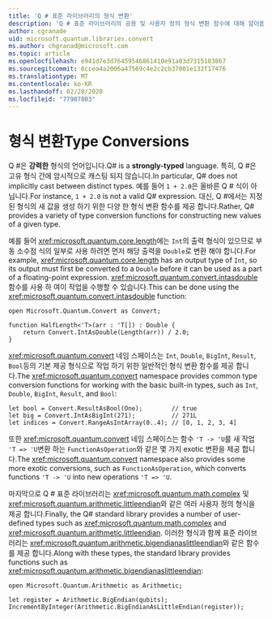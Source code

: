 ```yaml
---
title: 'Q # 표준 라이브러리의 형식 변환'
description: 'Q # 표준 라이브러리의 공용 및 사용자 정의 형식 변환 함수에 대해 알아봅니다.'
author: cgranade
uid: microsoft.quantum.libraries.convert
ms.author: chgranad@microsoft.com
ms.topic: article
ms.openlocfilehash: e941d7e3d76459546861410e91a03d7315183867
ms.sourcegitcommit: 6ccea4a2006a47569c4e2c2cb37001e132f17476
ms.translationtype: MT
ms.contentlocale: ko-KR
ms.lasthandoff: 02/28/2020
ms.locfileid: "77907803"
---
```

# <a name="type-conversions"></a><span data-ttu-id="2a6b2-103">형식 변환</span><span class="sxs-lookup"><span data-stu-id="2a6b2-103">Type Conversions</span></span> #

<span data-ttu-id="2a6b2-104">Q #은 **강력한** 형식의 언어입니다.</span><span class="sxs-lookup"><span data-stu-id="2a6b2-104">Q# is a **strongly-typed** language.</span></span>
<span data-ttu-id="2a6b2-105">특히, Q #은 고유 형식 간에 암시적으로 캐스팅 되지 않습니다.</span><span class="sxs-lookup"><span data-stu-id="2a6b2-105">In particular, Q# does not implicitly cast between distinct types.</span></span> <span data-ttu-id="2a6b2-106">예를 들어 `1 + 2.0`은 올바른 Q # 식이 아닙니다.</span><span class="sxs-lookup"><span data-stu-id="2a6b2-106">For instance, `1 + 2.0` is not a valid Q# expression.</span></span>
<span data-ttu-id="2a6b2-107">대신, Q #에서는 지정 된 형식의 새 값을 생성 하기 위한 다양 한 형식 변환 함수를 제공 합니다.</span><span class="sxs-lookup"><span data-stu-id="2a6b2-107">Rather, Q# provides a variety of type conversion functions for constructing new values of a given type.</span></span>

<span data-ttu-id="2a6b2-108">예를 들어 <xref:microsoft.quantum.core.length>에는 `Int`의 출력 형식이 있으므로 부동 소수점 식의 일부로 사용 하려면 먼저 해당 출력을 `Double`로 변환 해야 합니다.</span><span class="sxs-lookup"><span data-stu-id="2a6b2-108">For example, <xref:microsoft.quantum.core.length> has an output type of `Int`, so its output must first be converted to a `Double` before it can be used as a part of a floating-point expression.</span></span>
<span data-ttu-id="2a6b2-109"><xref:microsoft.quantum.convert.intasdouble> 함수를 사용 하 여이 작업을 수행할 수 있습니다.</span><span class="sxs-lookup"><span data-stu-id="2a6b2-109">This can be done using the <xref:microsoft.quantum.convert.intasdouble> function:</span></span>

```qsharp
open Microsoft.Quantum.Convert as Convert;

function HalfLength<'T>(arr : 'T[]) : Double {
    return Convert.IntAsDouble(Length(arr)) / 2.0;
}
```

<span data-ttu-id="2a6b2-110"><xref:microsoft.quantum.convert> 네임 스페이스는 `Int`, `Double`, `BigInt`, `Result`, `Bool`등의 기본 제공 형식으로 작업 하기 위한 일반적인 형식 변환 함수를 제공 합니다.</span><span class="sxs-lookup"><span data-stu-id="2a6b2-110">The <xref:microsoft.quantum.convert> namespace provides common type conversion functions for working with the basic built-in types, such as `Int`, `Double`, `BigInt`, `Result`, and `Bool`:</span></span>

```qsharp
let bool = Convert.ResultAsBool(One);        // true
let big = Convert.IntAsBigInt(271);          // 271L
let indices = Convert.RangeAsIntArray(0..4); // [0, 1, 2, 3, 4]
```

<span data-ttu-id="2a6b2-111">또한 <xref:microsoft.quantum.convert> 네임 스페이스는 함수 `'T -> 'U`를 새 작업 `'T => 'U`변환 하는 `FunctionAsOperation`와 같은 몇 가지 exotic 변환을 제공 합니다.</span><span class="sxs-lookup"><span data-stu-id="2a6b2-111">The <xref:microsoft.quantum.convert> namespace also provides some more exotic conversions, such as `FunctionAsOperation`, which converts functions `'T -> 'U` into new operations `'T => 'U`.</span></span>

<span data-ttu-id="2a6b2-112">마지막으로 Q # 표준 라이브러리는 <xref:microsoft.quantum.math.complex> 및 <xref:microsoft.quantum.arithmetic.littleendian>와 같은 여러 사용자 정의 형식을 제공 합니다.</span><span class="sxs-lookup"><span data-stu-id="2a6b2-112">Finally, the Q# standard library provides a number of user-defined types such as <xref:microsoft.quantum.math.complex> and <xref:microsoft.quantum.arithmetic.littleendian>.</span></span>
<span data-ttu-id="2a6b2-113">이러한 형식과 함께 표준 라이브러리는 <xref:microsoft.quantum.arithmetic.bigendianaslittleendian>와 같은 함수를 제공 합니다.</span><span class="sxs-lookup"><span data-stu-id="2a6b2-113">Along with these types, the standard library provides functions such as <xref:microsoft.quantum.arithmetic.bigendianaslittleendian>:</span></span>

```Q#
open Microsoft.Quantum.Arithmetic as Arithmetic;

let register = Arithmetic.BigEndian(qubits);
IncrementByInteger(Arithmetic.BigEndianAsLittleEndian(register));
```
